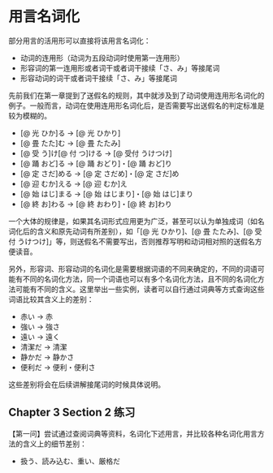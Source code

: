 # 用言名词化

部分用言的活用形可以直接将该用言名词化：

- 动词的连用形（动词为五段动词时使用第一连用形）
- 形容词的第一连用形或者词干或者词干接续「さ、み」等接尾词
- 形容动词的词干或者词干接续「さ、み」等接尾词

先前我们在第一章提到了送假名的规则，其中就涉及到了动词使用连用形名词化的例子。一般而言，动词在使用连用形名词化后，是否需要写出送假名的判定标准是较为模糊的。

- [@ 光 ひか]る → [@ 光 ひかり]
- [@ 畳 たた]む → [@ 畳 たたみ]
- [@ 受 う]け[@ 付 つ]ける → [@ 受付 うけつけ]
- [@ 踊 おど]る → [@ 踊 おどり]・[@ 踊 おど]り
- [@ 定 さだ]める → [@ 定 さだめ]・[@ 定 さだ]め
- [@ 迎 むか]える → [@ 迎 むか]え
- [@ 始 はじ]まる → [@ 始 はじまり]・[@ 始 はじ]まり
- [@ 終 お]わる → [@ 終 おわり]・[@ 終 お]わり

一个大体的规律是，如果其名词形式应用更为广泛，甚至可以认为单独成词（如名词化后的含义和原先动词有所差别），如「[@ 光 ひかり]、[@ 畳 たたみ]、[@ 受付 うけつけ]」等，则送假名不需要写出，否则推荐写明和动词相对照的送假名方便读音。

另外，形容词、形容动词的名词化是需要根据词语的不同来确定的，不同的词语可能有不同的名词化方法，同一个词语也可以有多个名词化方法，且不同的名词化方法可能有不同的含义。这里举出一些实例，读者可以自行通过词典等方式查询这些词语比较其含义上的差别：

- 赤い → 赤
- 強い → 強さ
- 遠い → 遠く
- 清潔だ → 清潔
- 静かだ → 静かさ
- 便利だ → 便利・便利さ

这些差别将会在后续讲解接尾词的时候具体说明。

## Chapter 3 Section 2 练习

【第一问】尝试通过查阅词典等资料，名词化下述用言，并比较各种名词化用言方法的含义上的细节差别：

- 扱う、読み込む、重い、厳格だ